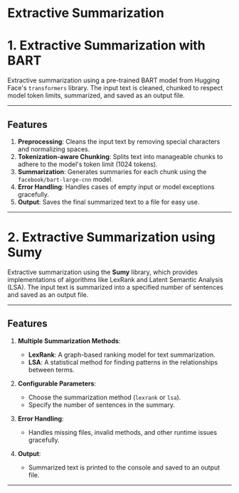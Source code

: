 # Extractive Summarization

# 1. Extractive Summarization with BART

Extractive summarization using a pre-trained BART model from Hugging Face's `transformers` library. The input text is cleaned, chunked to respect model token limits, summarized, and saved as an output file.

---

## Features

1. **Preprocessing**: Cleans the input text by removing special characters and normalizing spaces.
2. **Tokenization-aware Chunking**: Splits text into manageable chunks to adhere to the model's token limit (1024 tokens).
3. **Summarization**: Generates summaries for each chunk using the `facebook/bart-large-cnn` model.
4. **Error Handling**: Handles cases of empty input or model exceptions gracefully.
5. **Output**: Saves the final summarized text to a file for easy use.

---

# 2. Extractive Summarization using Sumy


Extractive summarization using the **Sumy** library, which provides  implementations of algorithms like LexRank and Latent Semantic Analysis (LSA). The input text is summarized into a specified number of sentences and saved as an output file.

---

## Features

1. **Multiple Summarization Methods**:
   - **LexRank**: A graph-based ranking model for text summarization.
   - **LSA**: A statistical method for finding patterns in the relationships between terms.

2. **Configurable Parameters**:
   - Choose the summarization method (`lexrank` or `lsa`).
   - Specify the number of sentences in the summary.

3. **Error Handling**:
   - Handles missing files, invalid methods, and other runtime issues gracefully.

4. **Output**:
   - Summarized text is printed to the console and saved to an output file.

---



